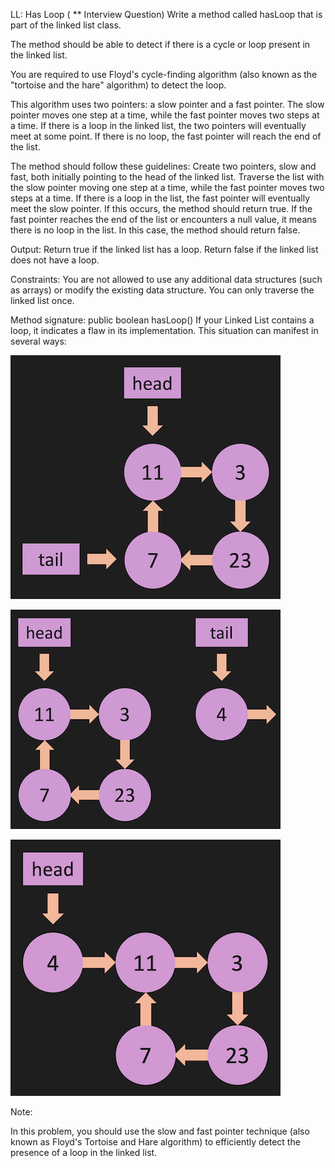 LL: Has Loop ( ** Interview Question)
Write a method called hasLoop that is part of the linked list class.

The method should be able to detect if there is a cycle or loop present in the linked list.

You are required to use Floyd's cycle-finding algorithm (also known as the "tortoise and the hare" algorithm) to detect the loop.

This algorithm uses two pointers: a slow pointer and a fast pointer. The slow pointer moves one step at a time, while the fast pointer moves two steps at a time. If there is a loop in the linked list, the two pointers will eventually meet at some point. If there is no loop, the fast pointer will reach the end of the list.

The method should follow these guidelines:
Create two pointers, slow and fast, both initially pointing to the head of the linked list.
Traverse the list with the slow pointer moving one step at a time, while the fast pointer moves two steps at a time.
If there is a loop in the list, the fast pointer will eventually meet the slow pointer. If this occurs, the method should return true.
If the fast pointer reaches the end of the list or encounters a null value, it means there is no loop in the list. In this case, the method should return false.

Output:
Return true if the linked list has a loop.
Return false if the linked list does not have a loop.

Constraints:
You are not allowed to use any additional data structures (such as arrays) or modify the existing data structure.
You can only traverse the linked list once.

Method signature:
public boolean hasLoop()
If your Linked List contains a loop, it indicates a flaw in its implementation. This situation can manifest in several ways:

![img.png](img.png)

![img_1.png](img_1.png)

![img_2.png](img_2.png)

Note:

In this problem, you should use the slow and fast pointer technique (also known as Floyd's Tortoise and Hare algorithm) to efficiently detect the presence of a loop in the linked list.